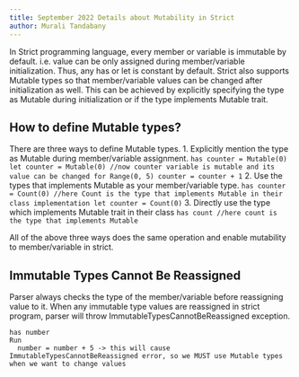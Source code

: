 ```yaml
---
title: September 2022 Details about Mutability in Strict
author: Murali Tandabany
---
```


In Strict programming language, every member or variable is immutable by default. i.e. value can be only assigned during member/variable initialization. Thus, any has or let is constant by default. Strict also supports Mutable types so that member/variable values can be changed after initialization as well. This can be achieved by explicitly specifying the type as Mutable during initialization or if the type implements Mutable trait.

## How to define Mutable types?

There are three ways to define Mutable types.
	1. Explicitly mention the type as Mutable during member/variable assignment. 
	```
	has counter = Mutable(0)
	let counter = Mutable(0) //now counter variable is mutable and its value can be changed
	for Range(0, 5)
		counter = counter + 1
	```
	2. Use the types that implements Mutable as your member/variable type.
	```
	has counter = Count(0) //here Count is the type that implements Mutable in their class implementation
	let counter = Count(0)
	```
	3. Directly use the type which implements Mutable trait in their class
	```
	has count //here count is the type that implements Mutable 
	```

All of the above three ways does the same operation and enable mutability to member/variable in strict.
	

## Immutable Types Cannot Be Reassigned

Parser always checks the type of the member/variable before reassigning value to it. When any immutable type values are reassigned in strict program, parser will throw ImmutableTypesCannotBeReassigned exception.

```
has number 
Run
  number = number + 5 -> this will cause ImmutableTypesCannotBeReassigned error, so we MUST use Mutable types when we want to change values
```
